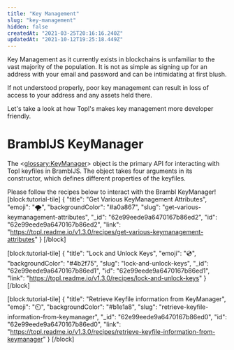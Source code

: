```yaml
---
title: "Key Management"
slug: "key-management"
hidden: false
createdAt: "2021-03-25T20:16:16.240Z"
updatedAt: "2021-10-12T19:25:18.449Z"
---
```

Key Management as it currently exists in blockchains is unfamiliar to the vast majority of the population. It is not as simple as signing up for an address with your email and password and can be intimidating at first blush.

If not understood properly, poor key management can result in loss of access to your address and any assets held there.

Let's take a look at how Topl's makes key management more developer friendly. 

# BramblJS KeyManager 
The <<glossary:KeyManager>> object is the primary API for interacting with Topl keyfiles in BramblJS. The object takes four arguments in its constructor, which defines different properties of the keyfiles. 

Please follow the recipes below to interact with the Brambl KeyManager!
[block:tutorial-tile]
{
  "title": "Get Various KeyManagement Attributes",
  "emoji": "🌪️",
  "backgroundColor": "#a0a867",
  "slug": "get-various-keymanagement-attributes",
  "_id": "62e99eede9a6470167b86ed2",
  "id": "62e99eede9a6470167b86ed2",
  "link": "https://topl.readme.io/v1.3.0/recipes/get-various-keymanagement-attributes"
}
[/block]

[block:tutorial-tile]
{
  "title": "Lock and Unlock Keys",
  "emoji": "💿",
  "backgroundColor": "#4b2f75",
  "slug": "lock-and-unlock-keys",
  "_id": "62e99eede9a6470167b86ed1",
  "id": "62e99eede9a6470167b86ed1",
  "link": "https://topl.readme.io/v1.3.0/recipes/lock-and-unlock-keys"
}
[/block]

[block:tutorial-tile]
{
  "title": "Retrieve Keyfile information from KeyManager",
  "emoji": "⏲️",
  "backgroundColor": "#b1e1a8",
  "slug": "retrieve-keyfile-information-from-keymanager",
  "_id": "62e99eede9a6470167b86ed0",
  "id": "62e99eede9a6470167b86ed0",
  "link": "https://topl.readme.io/v1.3.0/recipes/retrieve-keyfile-information-from-keymanager"
}
[/block]